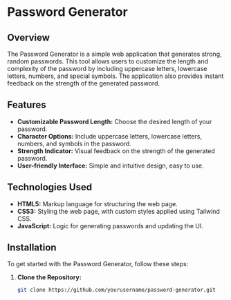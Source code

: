 # Password Generator

## Overview

The Password Generator is a simple web application that generates strong, random passwords. This tool allows users to customize the length and complexity of the password by including uppercase letters, lowercase letters, numbers, and special symbols. The application also provides instant feedback on the strength of the generated password.

## Features

- **Customizable Password Length:** Choose the desired length of your password.
- **Character Options:** Include uppercase letters, lowercase letters, numbers, and symbols in the password.
- **Strength Indicator:** Visual feedback on the strength of the generated password.
- **User-friendly Interface:** Simple and intuitive design, easy to use.

## Technologies Used

- **HTML5:** Markup language for structuring the web page.
- **CSS3:** Styling the web page, with custom styles applied using Tailwind CSS.
- **JavaScript:** Logic for generating passwords and updating the UI.

## Installation

To get started with the Password Generator, follow these steps:

1. **Clone the Repository:**

   ```bash
   git clone https://github.com/yourusername/password-generator.git
